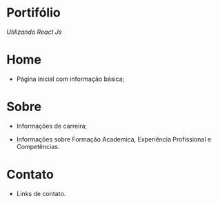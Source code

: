 # Portifólio

*Utilizando React Js*

# Home

- Página inicial com informação básica;

# Sobre

- Informações de carreira;

- Informações sobre Formação Academica, Experiência Profissional e Competências.

# Contato

- Links de contato.
